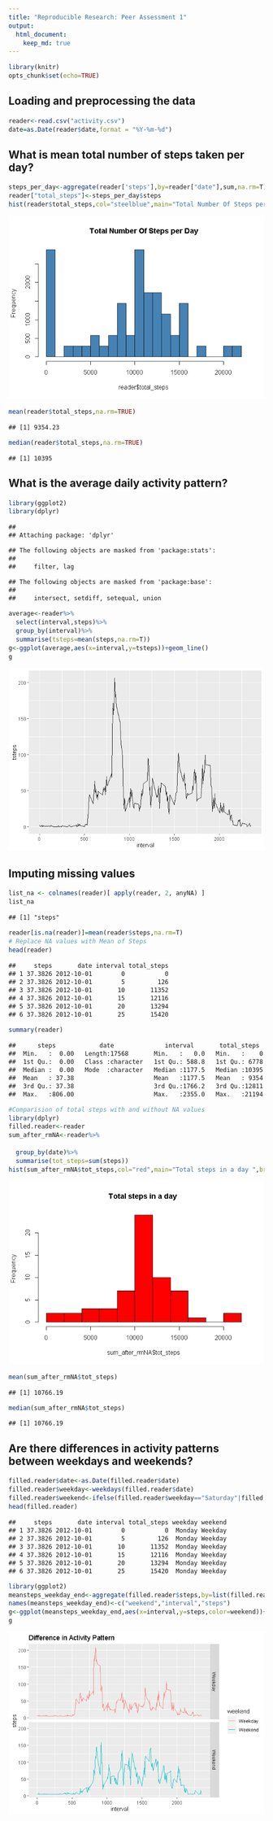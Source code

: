 ```yaml
---
title: "Reproducible Research: Peer Assessment 1"
output: 
  html_document:
    keep_md: true
---
```



```r
library(knitr)
opts_chunk$set(echo=TRUE)
```

## Loading and preprocessing the data

```r
reader<-read.csv("activity.csv")
date=as.Date(reader$date,format = "%Y-%m-%d")
```



## What is mean total number of steps taken per day?

```r
steps_per_day<-aggregate(reader['steps'],by=reader["date"],sum,na.rm=T)
reader["total_steps"]<-steps_per_day$steps
hist(reader$total_steps,col="steelblue",main="Total Number Of Steps per Day")
```

![](PA1_template_files/figure-html/totalsteps-1.png)<!-- -->

```r
mean(reader$total_steps,na.rm=TRUE)
```

```
## [1] 9354.23
```

```r
median(reader$total_steps,na.rm=TRUE)
```

```
## [1] 10395
```


## What is the average daily activity pattern?


```r
library(ggplot2)
library(dplyr)
```

```
## 
## Attaching package: 'dplyr'
```

```
## The following objects are masked from 'package:stats':
## 
##     filter, lag
```

```
## The following objects are masked from 'package:base':
## 
##     intersect, setdiff, setequal, union
```

```r
average<-reader%>%
  select(interval,steps)%>%
  group_by(interval)%>%
  summarise(tsteps=mean(steps,na.rm=T))
g<-ggplot(average,aes(x=interval,y=tsteps))+geom_line()
g
```

![](PA1_template_files/figure-html/avgplot-1.png)<!-- -->


## Imputing missing values

```r
list_na <- colnames(reader)[ apply(reader, 2, anyNA) ]
list_na
```

```
## [1] "steps"
```

```r
reader[is.na(reader)]=mean(reader$steps,na.rm=T)
# Replace NA values with Mean of Steps
head(reader)
```

```
##     steps       date interval total_steps
## 1 37.3826 2012-10-01        0           0
## 2 37.3826 2012-10-01        5         126
## 3 37.3826 2012-10-01       10       11352
## 4 37.3826 2012-10-01       15       12116
## 5 37.3826 2012-10-01       20       13294
## 6 37.3826 2012-10-01       25       15420
```

```r
summary(reader)
```

```
##      steps            date              interval       total_steps   
##  Min.   :  0.00   Length:17568       Min.   :   0.0   Min.   :    0  
##  1st Qu.:  0.00   Class :character   1st Qu.: 588.8   1st Qu.: 6778  
##  Median :  0.00   Mode  :character   Median :1177.5   Median :10395  
##  Mean   : 37.38                      Mean   :1177.5   Mean   : 9354  
##  3rd Qu.: 37.38                      3rd Qu.:1766.2   3rd Qu.:12811  
##  Max.   :806.00                      Max.   :2355.0   Max.   :21194
```

```r
#Comparision of total steps with and without NA values
library(dplyr)
filled.reader<-reader
sum_after_rmNA<-reader%>%
  
  group_by(date)%>%
  summarise(tot_steps=sum(steps))
hist(sum_after_rmNA$tot_steps,col="red",main="Total steps in a day ",breaks = 10)
```

![](PA1_template_files/figure-html/comparison-1.png)<!-- -->

```r
mean(sum_after_rmNA$tot_steps)
```

```
## [1] 10766.19
```

```r
median(sum_after_rmNA$tot_steps)
```

```
## [1] 10766.19
```




## Are there differences in activity patterns between weekdays and weekends?

```r
filled.reader$date<-as.Date(filled.reader$date)
filled.reader$weekday<-weekdays(filled.reader$date)
filled.reader$weekend<-ifelse(filled.reader$weekday=="Saturday"|filled.reader$weekday=="Sunday","Weekend","Weekday")
head(filled.reader)
```

```
##     steps       date interval total_steps weekday weekend
## 1 37.3826 2012-10-01        0           0  Monday Weekday
## 2 37.3826 2012-10-01        5         126  Monday Weekday
## 3 37.3826 2012-10-01       10       11352  Monday Weekday
## 4 37.3826 2012-10-01       15       12116  Monday Weekday
## 5 37.3826 2012-10-01       20       13294  Monday Weekday
## 6 37.3826 2012-10-01       25       15420  Monday Weekday
```


```r
library(ggplot2)
meansteps_weekday_end<-aggregate(filled.reader$steps,by=list(filled.reader$weekend,filled.reader$interval),na.omit(mean))
names(meansteps_weekday_end)<-c("weekend","interval","steps")
g<-ggplot(meansteps_weekday_end,aes(x=interval,y=steps,color=weekend))+geom_line()+facet_grid(weekend~.)+labs(title="Difference in Activity Pattern")
g
```

![](PA1_template_files/figure-html/unnamed-chunk-3-1.png)<!-- -->


